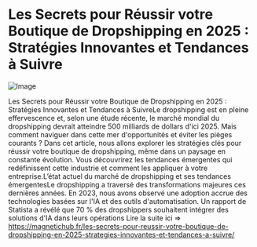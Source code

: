 # Les Secrets pour Réussir votre Boutique de Dropshipping en 2025 : Stratégies Innovantes et Tendances à Suivre

![Image](https://images.pexels.com/photos/230544/pexels-photo-230544.jpeg?auto=compress&cs=tinysrgb&h=650&w=940)

Les Secrets pour Réussir votre Boutique de Dropshipping en 2025 : Stratégies Innovantes et Tendances à SuivreLe dropshipping est en pleine effervescence et, selon une étude récente, le marché mondial du dropshipping devrait atteindre 500 milliards de dollars d'ici 2025. Mais comment naviguer dans cette mer d'opportunités et éviter les pièges courants ? Dans cet article, nous allons explorer les stratégies clés pour réussir votre boutique de dropshipping, même dans un paysage en constante évolution. Vous découvrirez les tendances émergentes qui redéfinissent cette industrie et comment les appliquer à votre entreprise.L’état actuel du marché de dropshipping et ses tendances émergentesLe dropshipping a traversé des transformations majeures ces dernières années. En 2023, nous avons observé une adoption accrue des technologies basées sur l'IA et des outils d'automatisation. Un rapport de Statista a révélé que 70 % des dropshippers souhaitent intégrer des solutions d'IA dans leurs opérations Lire la suite ici => https://magnetichub.fr/les-secrets-pour-reussir-votre-boutique-de-dropshipping-en-2025-strategies-innovantes-et-tendances-a-suivre/
